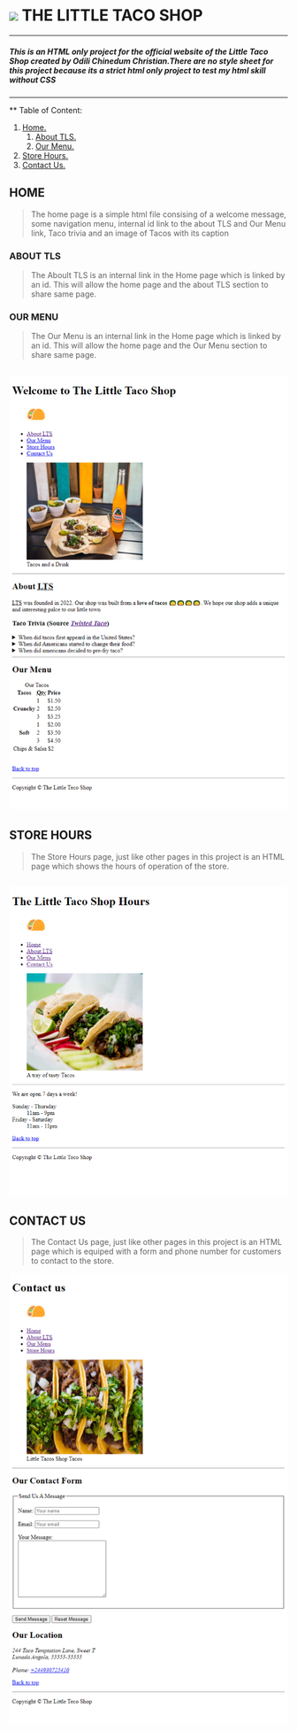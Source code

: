 # ![](image/favicon.ico) THE LITTLE TACO SHOP
---
##### *This is an HTML only project for the official website of the Little Taco Shop created by Odili Chinedum Christian.There are no style sheet for this project because its a strict html only project to test my html skill without CSS*
---
** Table of Content:
1. [Home.](https://github.com/sp-cristiano/taco/tree/main?tab=readme-ov-file#home)
    1. [About TLS.](https://github.com/sp-cristiano/taco#about-tls)
    1. [Our Menu.](https://github.com/sp-cristiano/taco#our-menu)
1. [Store Hours.](https://github.com/sp-cristiano/taco/tree/main?tab=readme-ov-file#store-hours)
1. [Contact Us.](https://github.com/sp-cristiano/taco#contact-us)
##  HOME
> The home page is a simple html file consising of a welcome message, some navigation menu, internal id link to the about TLS and Our Menu link, Taco trivia and an image of Tacos with its caption
### ABOUT TLS
> The Aboult TLS is an internal link in the Home page which is linked by an id. This will allow the home page and the about TLS section to share same page.
### OUR MENU
> The Our Menu is an internal link in the Home page which is linked by an id. This will allow the home page and the Our Menu section to share same page.

![Image of Home Page](image/home.png)
---
## STORE HOURS
> The Store Hours page, just like other pages in this project is an HTML page which shows the hours of operation of the store.

![Image of Hours](image/hours.png)
---
## CONTACT US
> The Contact Us page, just like other pages in this project is an HTML page which is equiped with a form and phone number for customers to contact to the store.

![Image of Contact Us](image/contact.png)
